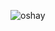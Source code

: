![oshay](https://github.com/oshayjackson/oshayjackson/assets/137127572/fe8c000f-29c8-4e45-92f1-4e4080e7f17f)
